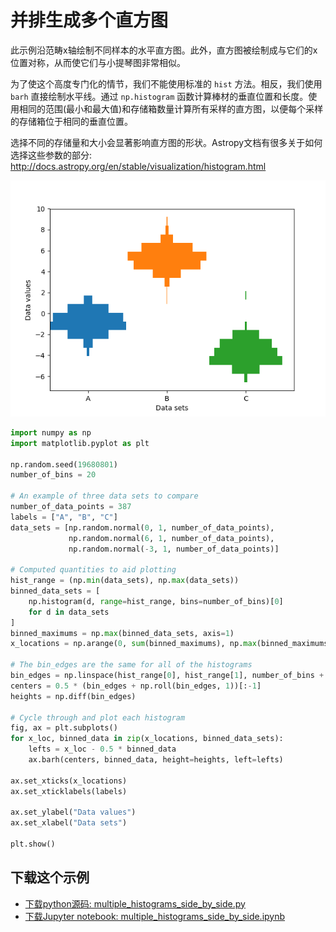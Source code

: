 # 并排生成多个直方图

此示例沿范畴x轴绘制不同样本的水平直方图。此外，直方图被绘制成与它们的x位置对称，从而使它们与小提琴图非常相似。

为了使这个高度专门化的情节，我们不能使用标准的 ``hist`` 方法。相反，我们使用 ``barh`` 直接绘制水平线。通过 ``np.histogram`` 函数计算棒材的垂直位置和长度。使用相同的范围(最小和最大值)和存储箱数量计算所有采样的直方图，以便每个采样的存储箱位于相同的垂直位置。

选择不同的存储量和大小会显著影响直方图的形状。Astropy文档有很多关于如何选择这些参数的部分: http://docs.astropy.org/en/stable/visualization/histogram.html

![并排生成多个直方图示例](/static/images/gallery/sphx_glr_multiple_histograms_side_by_side_001.png)

```python
import numpy as np
import matplotlib.pyplot as plt

np.random.seed(19680801)
number_of_bins = 20

# An example of three data sets to compare
number_of_data_points = 387
labels = ["A", "B", "C"]
data_sets = [np.random.normal(0, 1, number_of_data_points),
             np.random.normal(6, 1, number_of_data_points),
             np.random.normal(-3, 1, number_of_data_points)]

# Computed quantities to aid plotting
hist_range = (np.min(data_sets), np.max(data_sets))
binned_data_sets = [
    np.histogram(d, range=hist_range, bins=number_of_bins)[0]
    for d in data_sets
]
binned_maximums = np.max(binned_data_sets, axis=1)
x_locations = np.arange(0, sum(binned_maximums), np.max(binned_maximums))

# The bin_edges are the same for all of the histograms
bin_edges = np.linspace(hist_range[0], hist_range[1], number_of_bins + 1)
centers = 0.5 * (bin_edges + np.roll(bin_edges, 1))[:-1]
heights = np.diff(bin_edges)

# Cycle through and plot each histogram
fig, ax = plt.subplots()
for x_loc, binned_data in zip(x_locations, binned_data_sets):
    lefts = x_loc - 0.5 * binned_data
    ax.barh(centers, binned_data, height=heights, left=lefts)

ax.set_xticks(x_locations)
ax.set_xticklabels(labels)

ax.set_ylabel("Data values")
ax.set_xlabel("Data sets")

plt.show()
```

## 下载这个示例
            
- [下载python源码: multiple_histograms_side_by_side.py](https://matplotlib.org/_downloads/multiple_histograms_side_by_side.py)
- [下载Jupyter notebook: multiple_histograms_side_by_side.ipynb](https://matplotlib.org/_downloads/multiple_histograms_side_by_side.ipynb)